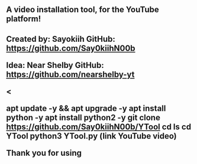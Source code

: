 <h2> A video installation tool, for the YouTube platform!<h2/>

Created by: Sayokiih
GitHub: https://github.com/Say0kiihN00b

Idea: Near Shelby 
GitHub: https://github.com/nearshelby-yt

<

apt update -y && apt upgrade -y
apt install python -y
apt install python2 -y
git clone https://github.com/Say0kiihN00b/YTool
cd
ls
cd YTool
python3 YTool.py
(link YouTube video)

Thank you for using
